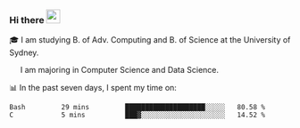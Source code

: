### Hi there <img src="https://media.giphy.com/media/hvRJCLFzcasrR4ia7z/giphy.gif" width="25px">

🎓 I am studying B. of Adv. Computing and B. of Science at the University of Sydney.

     I am majoring in Computer Science and Data Science.

📊 In the past seven days, I spent my time on:
<!--START_SECTION:waka-->
```text
Bash         29 mins         ████████████████████░░░░░   80.58 % 
C            5 mins          ███▓░░░░░░░░░░░░░░░░░░░░░   14.52 % 
```
<!--END_SECTION:waka-->
